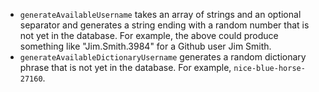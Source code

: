 - `generateAvailableUsername` takes an array of strings and an optional separator and generates a string ending with a random number that is not yet in the database. For example, the above could produce something like "Jim.Smith.3984" for a Github user Jim Smith.
- `generateAvailableDictionaryUsername` generates a random dictionary phrase that is not yet in the database. For example, `nice-blue-horse-27160`.